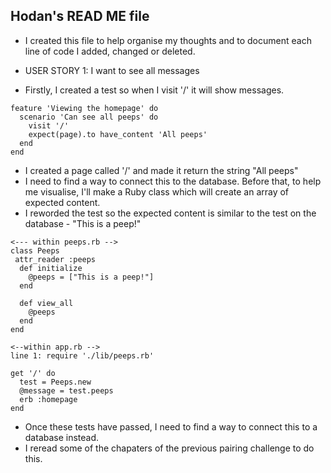 ## Hodan's READ ME file

* I created this file to help organise my thoughts and to document each line of code I added, changed or deleted.

* USER STORY 1: I want to see all messages
* Firstly, I created a test so when I visit '/' it will show messages.
```
feature 'Viewing the homepage' do
  scenario 'Can see all peeps' do
    visit '/'
    expect(page).to have_content 'All peeps'
  end
end

```
* I created a page called '/' and made it return the string "All peeps"
* I need to find a way to connect this to the database. Before that, to help me visualise, I'll make a Ruby class which will create an array of expected content.
* I reworded the test so the expected content is similar to the test on the database - "This is a peep!"
```
<--- within peeps.rb -->
class Peeps
 attr_reader :peeps
  def initialize
    @peeps = ["This is a peep!"]
  end

  def view_all
    @peeps
  end
end
```
```
<--within app.rb -->
line 1: require './lib/peeps.rb'

get '/' do
  test = Peeps.new
  @message = test.peeps
  erb :homepage
end
```
* Once these tests have passed, I need to find a way to connect this to a database instead.
* I reread some of the chapaters of the previous pairing challenge to do this.
